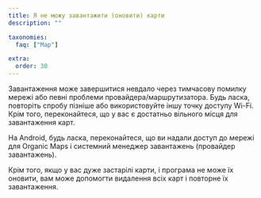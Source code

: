 ```yaml
---
title: Я не можу завантажити (оновити) карти
description: ""

taxonomies:
  faq: ["Map"]

extra:
  order: 30
---
```


Завантаження може завершитися невдало через тимчасову помилку мережі або певні проблеми провайдера/маршрутизатора. Будь ласка, повторіть спробу пізніше або використовуйте іншу точку доступу Wi-Fi. Крім того, переконайтеся, що у вас є достатньо вільного місця для завантаження карт.

На Android, будь ласка, переконайтеся, що ви надали доступ до мережі для Organic Maps і системний менеджер завантажень (провайдер завантажень).

Крім того, якщо у вас дуже застарілі карти, і програма не може їх оновити, вам може допомогти видалення всіх карт і повторне їх завантаження.
